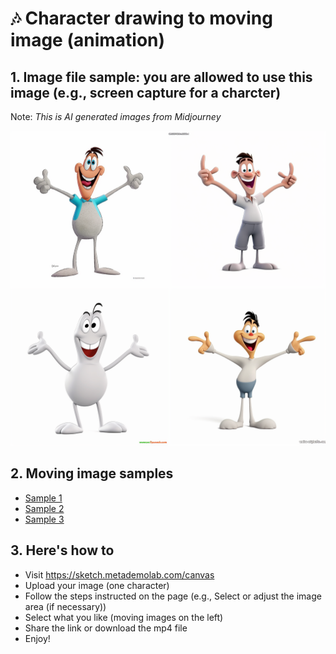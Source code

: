 # 🎶 Character drawing to moving image (animation)

## 1. Image file sample: you are allowed to use this image (e.g., screen capture for a charcter)
Note: _This is AI generated images from Midjourney_

![Image source](https://github.com/MK316/Spring2023/blob/main/DL/files/characters.png "No copyright")


## 2. Moving image samples
+ [Sample 1](https://sketch.metademolab.com/share/145d783348be44feaf34277fc421229f/dance001)
+ [Sample 2](https://sketch.metademolab.com/share/145d783348be44feaf34277fc421229f/hip_hop_dancing3)
+ [Sample 3](https://sketch.metademolab.com/share/c0cfbd42371b46e58823147b2c38f866/running_jump)

## 3. Here's how to

+ Visit https://sketch.metademolab.com/canvas
+ Upload your image (one character)
+ Follow the steps instructed on the page (e.g., Select or adjust the image area (if necessary))
+ Select what you like (moving images on the left)
+ Share the link or download the mp4 file
+ Enjoy!
